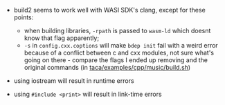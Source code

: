 
- build2 seems to work well with WASI SDK's clang, except for these points:
  - when building libraries, `-rpath` is passed to `wasm-ld` which doesnt know that flag apparently;
  - `-s` in `config.cxx.coptions` will make `bdep init` fail with a weird error because of a conflict between c and cxx modules, not sure what's going on there - compare the flags I ended up removing and the original commands (in [taca/examples/cpp/music/build.sh](https://github.com/contextfreeinfo/taca/blob/main/examples/cpp/music/build.sh))

- using iostream will result in runtime errors
- using `#include <print>` will result in link-time errors

